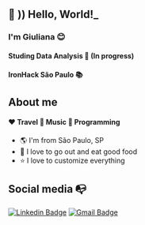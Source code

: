 ## :wave: )) Hello, World!_

### I'm Giuliana :blush:

#### Studing Data Analysis :robot: (In progress)
#### IronHack São Paulo :books:

## About me
#### :heart: Travel :green_heart: Music :blue_heart: Programming 
- :earth_americas: I'm from São Paulo, SP
- :spaghetti: I love to go out and eat good food
- :star: I love to customize everything 

## Social media :mailbox_with_no_mail:
[![Linkedin Badge](https://img.shields.io/badge/-LinkedIn-blue?style=flat-square&logo=Linkedin&logoColor=white&link=https://https://www.linkedin.com/in/giulianavcnt/)](https://https://www.linkedin.com/in/giulianavcnt/)
[![Gmail Badge](https://img.shields.io/badge/-Gmail-c14438?style=flat-square&logo=Gmail&logoColor=white&link=mailto:giulianaavicente@gmail.com)](mailto:giulianaavicente@gmail.com)

<!--
**Giuliana92/Giuliana92** is a ✨ _special_ ✨ repository because its `README.md` (this file) appears on your GitHub profile.

Here are some ideas to get you started:

- 🔭 I’m currently working on ...
- 🌱 I’m currently learning ...
- 👯 I’m looking to collaborate on ...
- 🤔 I’m looking for help with ...
- 💬 Ask me about ...
- 📫 How to reach me: ...
- 😄 Pronouns: ...
- ⚡ Fun fact: ...
-->

